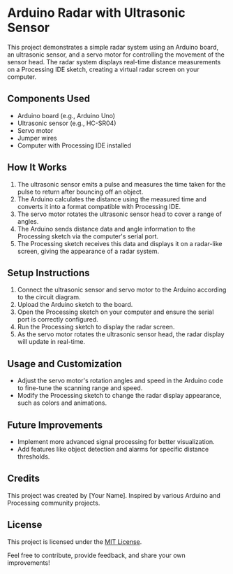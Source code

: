 # Arduino Radar with Ultrasonic Sensor

This project demonstrates a simple radar system using an Arduino board, an ultrasonic sensor, and a servo motor for controlling the movement of the sensor head. The radar system displays real-time distance measurements on a Processing IDE sketch, creating a virtual radar screen on your computer.

## Components Used
- Arduino board (e.g., Arduino Uno)
- Ultrasonic sensor (e.g., HC-SR04)
- Servo motor
- Jumper wires
- Computer with Processing IDE installed

## How It Works
1. The ultrasonic sensor emits a pulse and measures the time taken for the pulse to return after bouncing off an object.
2. The Arduino calculates the distance using the measured time and converts it into a format compatible with Processing IDE.
3. The servo motor rotates the ultrasonic sensor head to cover a range of angles.
4. The Arduino sends distance data and angle information to the Processing sketch via the computer's serial port.
5. The Processing sketch receives this data and displays it on a radar-like screen, giving the appearance of a radar system.

## Setup Instructions
1. Connect the ultrasonic sensor and servo motor to the Arduino according to the circuit diagram.
2. Upload the Arduino sketch to the board.
3. Open the Processing sketch on your computer and ensure the serial port is correctly configured.
4. Run the Processing sketch to display the radar screen.
5. As the servo motor rotates the ultrasonic sensor head, the radar display will update in real-time.

## Usage and Customization
- Adjust the servo motor's rotation angles and speed in the Arduino code to fine-tune the scanning range and speed.
- Modify the Processing sketch to change the radar display appearance, such as colors and animations.

## Future Improvements
- Implement more advanced signal processing for better visualization.
- Add features like object detection and alarms for specific distance thresholds.

## Credits
This project was created by [Your Name].
Inspired by various Arduino and Processing community projects.

## License
This project is licensed under the [MIT License](LICENSE).

Feel free to contribute, provide feedback, and share your own improvements!
